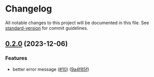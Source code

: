 # Changelog

All notable changes to this project will be documented in this file. See [standard-version](https://github.com/conventional-changelog/standard-version) for commit guidelines.

## [0.2.0](https://github.com/runtime-env/runtime-env/compare/cli0.1.4...cli0.2.0) (2023-12-06)


### Features

* better error message ([#10](https://github.com/runtime-env/runtime-env/issues/10)) ([9a4f85f](https://github.com/runtime-env/runtime-env/commit/9a4f85face8bd289cedf8fba6cc5693c0ad8e19a))
